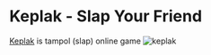 # Keplak - Slap Your Friend
[Keplak](https://keplak.netlify.app) is tampol (slap) online game
![keplak](https://user-images.githubusercontent.com/42204593/140049327-8fe6d566-4188-45cd-baeb-480959c1375a.jpg)
